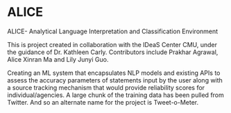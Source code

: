 # ALICE
ALICE- Analytical Language Interpretation and Classification Environment

This is project created in collaboration with the IDeaS Center CMU, under the guidance of Dr. Kathleen Carly. Contributors include Prakhar Agrawal, Alice Xinran Ma and Lily Junyi Guo.

Creating an ML system that encapsulates NLP models and existing APIs to assess the accuracy parameters of statements input by the user along with a source tracking mechanism that would provide reliability scores for individual/agencies. A large chunk of the training data has been pulled from Twitter. And so an alternate name for the project is Tweet-o-Meter.
